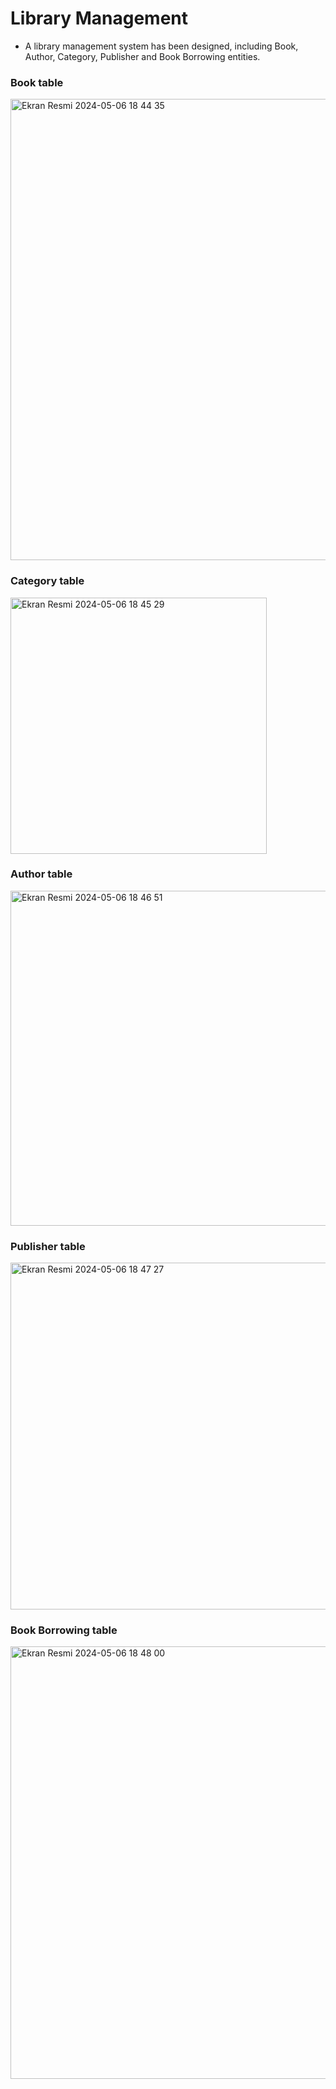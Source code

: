 # Library Management

 - A library management system has been designed, including Book, Author, Category, Publisher and Book Borrowing entities.

### Book table
<img width="738" alt="Ekran Resmi 2024-05-06 18 44 35" src="https://github.com/enisHatipoglu23/WebDevelopment-Bootcamp/assets/83842630/cdf21a65-fd38-4feb-bd66-b87a717e5deb">

### Category table
<img width="410" alt="Ekran Resmi 2024-05-06 18 45 29" src="https://github.com/enisHatipoglu23/WebDevelopment-Bootcamp/assets/83842630/ccc18fed-f28c-4bec-97c4-9b558a0f6ce6">

### Author table
<img width="536" alt="Ekran Resmi 2024-05-06 18 46 51" src="https://github.com/enisHatipoglu23/WebDevelopment-Bootcamp/assets/83842630/a61d7067-74d1-4522-a898-af586bb6e160">

### Publisher table
<img width="555" alt="Ekran Resmi 2024-05-06 18 47 27" src="https://github.com/enisHatipoglu23/WebDevelopment-Bootcamp/assets/83842630/7bd85d8f-1f17-4035-ae23-4f83cf31a414">

### Book Borrowing table
<img width="692" alt="Ekran Resmi 2024-05-06 18 48 00" src="https://github.com/enisHatipoglu23/WebDevelopment-Bootcamp/assets/83842630/cc65b415-fa5d-4e3c-832f-5390d1747f8d">


